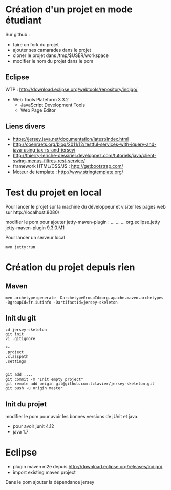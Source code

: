 # Création d'un projet en mode étudiant

Sur github :
- faire un fork du projet 
- ajouter ses camarades dans le projet
- cloner le projet dans /tmp/$USER/workspace
- modifier le nom du projet dans le pom

## Eclipse
WTP : http://download.eclipse.org/webtools/repository/indigo/
* Web Tools Plateform 3.3.2 
  * JavaScript Development Tools
  * Web Page Editor

## Liens divers

* https://jersey.java.net/documentation/latest/index.html  
* http://coenraets.org/blog/2011/12/restful-services-with-jquery-and-java-using-jax-rs-and-jersey/
* http://thierry-leriche-dessirier.developpez.com/tutoriels/java/client-swing-menus-filtres-rest-service/
* framework HTML/CSS/JS : http://getbootstrap.com/
* Moteur de template : http://www.stringtemplate.org/

# Test du projet en local 

Pour lancer le projet sur la machine du développeur et visiter les pages web sur http://localhost:8080/

modifier le pom pour ajouter jetty-maven-plugin :
    <project>
      ...
      <build>
        ...
        <plugins>
          ...
          <plugin>
            <groupId>org.eclipse.jetty</groupId>
            <artifactId>jetty-maven-plugin</artifactId>
            <version>9.3.0.M1</version>
          </plugin>
        </plugins>
      </build>

Pour lancer un serveur local

    mvn jetty:run
    
# Création du projet depuis rien
## Maven
    
    mvn archetype:generate -DarchetypeGroupId=org.apache.maven.archetypes -DgroupId=fr.iutinfo -DartifactId=jersey-skeleton

## Init du git

    cd jersey-skeleton
    git init 
    vi .gitignore
    
    *~
    .project
    .classpath
    .settings


    git add ....
    git commit -m "Init empty project"
    git remote add origin git@github.com:tclavier/jersey-skeleton.git
    git push -u origin master

## Init du projet

modifier le pom pour avoir les bonnes versions de jUnit et java.

- pour avoir junit 4.12
- java 1.7

# Eclipse

- plugin maven m2e depuis http://download.eclipse.org/releases/indigo/
- import existing maven project

Dans le pom ajouter la dépendance jersey

